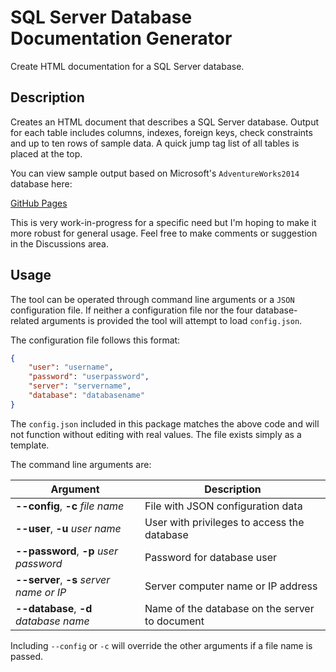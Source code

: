 # SQL Server Database Documentation Generator

Create HTML documentation for a SQL Server database.

## Description

Creates an HTML document that describes a SQL Server database. Output for each table includes columns, indexes, foreign keys, check constraints and up to ten rows of sample data. A quick jump tag list of all tables is placed at the top.

You can view sample output based on Microsoft's `AdventureWorks2014` database here:

[GitHub Pages](https://clubside.github.io/mssql-db-document/)

This is very work-in-progress for a specific need but I'm hoping to make it more robust for general usage. Feel free to make comments or suggestion in the Discussions area.

## Usage

The tool can be operated through command line arguments or a `JSON` configuration file. If neither a configuration file nor the four database-related arguments is provided the tool will attempt to load `config.json`.

The configuration file follows this format:

```json
{
    "user": "username",
    "password": "userpassword",
    "server": "servername",
    "database": "databasename"
}
```

The `config.json` included in this package matches the above code and will not function without editing with real values. The file exists simply as a template.

The command line arguments are:

| Argument | Description |
| --- | --- |
| **--config**, **-c** *file name* | File with JSON configuration data |
| **--user**, **-u** *user name* | User with privileges to access the database |
| **--password**, **-p** *user password* | Password for database user |
| **--server**, **-s** *server name or IP* | Server computer name or IP address |
| **--database**, **-d** *database name* | Name of the database on the server to document |

Including `--config` or `-c` will override the other arguments if a file name is passed.
